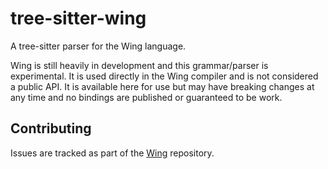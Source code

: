 # tree-sitter-wing

A tree-sitter parser for the Wing language.

Wing is still heavily in development and this grammar/parser is experimental. It is used directly in the Wing compiler and is not considered a public API. It is available here for use but may have breaking changes at any time and no bindings are published or guaranteed to be work.

## Contributing

Issues are tracked as part of the [Wing](https://github.com/winglang/wing) repository.
